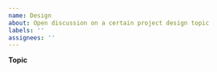 ```yaml
---
name: Design
about: Open discussion on a certain project design topic
labels: ''
assignees: ''
---
```


**Topic**

